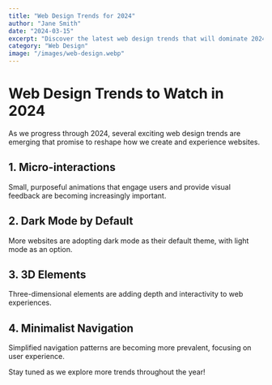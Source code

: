 ```yaml
---
title: "Web Design Trends for 2024"
author: "Jane Smith"
date: "2024-03-15"
excerpt: "Discover the latest web design trends that will dominate 2024."
category: "Web Design"
image: "/images/web-design.webp"
---
```


# Web Design Trends to Watch in 2024

As we progress through 2024, several exciting web design trends are emerging that promise to reshape how we create and experience websites.

## 1. Micro-interactions

Small, purposeful animations that engage users and provide visual feedback are becoming increasingly important.

## 2. Dark Mode by Default

More websites are adopting dark mode as their default theme, with light mode as an option.

## 3. 3D Elements

Three-dimensional elements are adding depth and interactivity to web experiences.

## 4. Minimalist Navigation

Simplified navigation patterns are becoming more prevalent, focusing on user experience.

Stay tuned as we explore more trends throughout the year!
